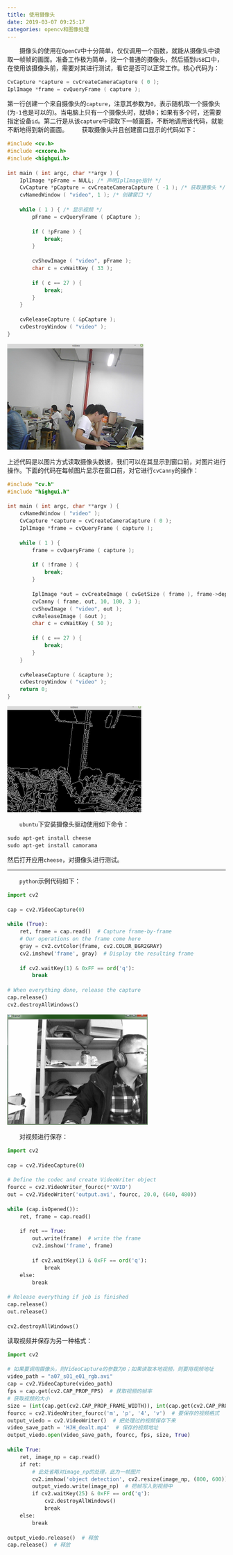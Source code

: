 ```yaml
---
title: 使用摄像头
date: 2019-03-07 09:25:17
categories: opencv和图像处理
---
```

&emsp;&emsp;摄像头的使用在`OpenCV`中十分简单，仅仅调用一个函数，就能从摄像头中读取一帧帧的画面。准备工作极为简单，找一个普通的摄像头，然后插到`USB`口中，在使用该摄像头前，需要对其进行测试，看它是否可以正常工作。核心代码为：

``` cpp
CvCapture *capture = cvCreateCameraCapture ( 0 );
IplImage *frame = cvQueryFrame ( capture );
```

第一行创建一个来自摄像头的`capture`，注意其参数为`0`，表示随机取一个摄像头(为`-1`也是可以的)。当电脑上只有一个摄像头时，就填`0`；如果有多个时，还需要指定设备`id`。第二行是从该`capture`中读取下一帧画面，不断地调用该代码，就能不断地得到新的画面。
&emsp;&emsp;获取摄像头并且创建窗口显示的代码如下：

``` cpp
#include <cv.h>
#include <cxcore.h>
#include <highgui.h>
​
int main ( int argc, char **argv ) {
    IplImage *pFrame = NULL; /* 声明IplImage指针 */
    CvCapture *pCapture = cvCreateCameraCapture ( -1 ); /* 获取摄像头 */
    cvNamedWindow ( "video", 1 ); /* 创建窗口 */
​
    while ( 1 ) { /* 显示视频 */
        pFrame = cvQueryFrame ( pCapture );
​
        if ( !pFrame ) {
            break;
        }
​
        cvShowImage ( "video", pFrame );
        char c = cvWaitKey ( 33 );
​
        if ( c == 27 ) {
            break;
        }
    }
​
    cvReleaseCapture ( &pCapture );
    cvDestroyWindow ( "video" );
}
```

<img src="./使用摄像头/1.png" height="244" width="314">

上述代码是以图片方式读取摄像头数据，我们可以在其显示到窗口前，对图片进行操作。下面的代码在每帧图片显示在窗口前，对它进行`cvCanny`的操作：

``` cpp
#include "cv.h"
#include "highgui.h"
​
int main ( int argc, char **argv ) {
    cvNamedWindow ( "video" );
    CvCapture *capture = cvCreateCameraCapture ( 0 );
    IplImage *frame = cvQueryFrame ( capture );
​
    while ( 1 ) {
        frame = cvQueryFrame ( capture );
​
        if ( !frame ) {
            break;
        }
​
        IplImage *out = cvCreateImage ( cvGetSize ( frame ), frame->depth, 1 );
        cvCanny ( frame, out, 10, 100, 3 );
        cvShowImage ( "video", out );
        cvReleaseImage ( &out );
        char c = cvWaitKey ( 50 );
​
        if ( c == 27 ) {
            break;
        }
    }
​
    cvReleaseCapture ( &capture );
    cvDestroyWindow ( "video" );
    return 0;
}
```

<img src="./使用摄像头/2.png" height="244" width="309">

&emsp;&emsp;`ubuntu`下安装摄像头驱动使用如下命令：

``` cpp
sudo apt-get install cheese
sudo apt-get install camorama
```

然后打开应用`cheese`，对摄像头进行测试。

---

&emsp;&emsp;`python`示例代码如下：

``` python
import cv2
​
cap = cv2.VideoCapture(0)
​
while (True):
    ret, frame = cap.read()  # Capture frame-by-frame
    # Our operations on the frame come here
    gray = cv2.cvtColor(frame, cv2.COLOR_BGR2GRAY)
    cv2.imshow('frame', gray)  # Display the resulting frame

    if cv2.waitKey(1) & 0xFF == ord('q'):
        break
​
# When everything done, release the capture
cap.release()
cv2.destroyAllWindows()
```

<img src="./使用摄像头/3.png" height="254" width="324">

&emsp;&emsp;对视频进行保存：

``` python
import cv2
​
cap = cv2.VideoCapture(0)
​
# Define the codec and create VideoWriter object
fourcc = cv2.VideoWriter_fourcc(*'XVID')
out = cv2.VideoWriter('output.avi', fourcc, 20.0, (640, 480))
​
while (cap.isOpened()):
    ret, frame = cap.read()

    if ret == True:
        out.write(frame)  # write the frame
        cv2.imshow('frame', frame)

        if cv2.waitKey(1) & 0xFF == ord('q'):
            break
    else:
        break
​
# Release everything if job is finished
cap.release()
out.release()
​
cv2.destroyAllWindows()
```

读取视频并保存为另一种格式：

``` python
import cv2
​
# 如果要调用摄像头，则VideoCapture的参数为0；如果读取本地视频，则要用视频地址
video_path = "a07_s01_e01_rgb.avi"
cap = cv2.VideoCapture(video_path)
fps = cap.get(cv2.CAP_PROP_FPS)  # 获取视频的帧率
# 获取视频的大小
size = (int(cap.get(cv2.CAP_PROP_FRAME_WIDTH)), int(cap.get(cv2.CAP_PROP_FRAME_HEIGHT)))
fourcc = cv2.VideoWriter_fourcc('m', 'p', '4', 'v')  # 要保存的视频格式
output_viedo = cv2.VideoWriter()  # 把处理过的视频保存下来
video_save_path = 'HJH_dealt.mp4'  # 保存的视频地址
output_viedo.open(video_save_path, fourcc, fps, size, True)
​
while True:
    ret, image_np = cap.read()
    if ret:
        # 此处省略对image_np的处理，此为一帧图片
        cv2.imshow('object detection', cv2.resize(image_np, (800, 600)))
        output_viedo.write(image_np)  # 把帧写入到视频中
        if cv2.waitKey(25) & 0xFF == ord('q'):
            cv2.destroyAllWindows()
            break
    else:
        break
​
output_viedo.release()  # 释放
cap.release()  # 释放
```